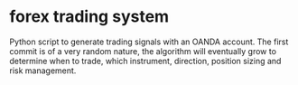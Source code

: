 # forex trading system  

Python script to generate trading signals with an OANDA account.
The first commit is of a very random nature, the algorithm will eventually grow to determine when to trade, which instrument, direction, position sizing and risk management.
